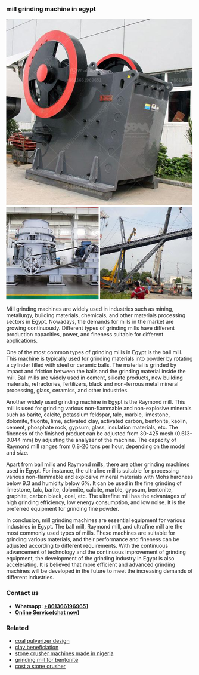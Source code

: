 <h3>mill grinding machine in egypt</h3><img src='1702950203.jpg' alt=''><p>Mill grinding machines are widely used in industries such as mining, metallurgy, building materials, chemicals, and other materials processing sectors in Egypt. Nowadays, the demands for mills in the market are growing continuously. Different types of grinding mills have different production capacities, power, and fineness suitable for different applications.</p><p>One of the most common types of grinding mills in Egypt is the ball mill. This machine is typically used for grinding materials into powder by rotating a cylinder filled with steel or ceramic balls. The material is grinded by impact and friction between the balls and the grinding material inside the mill. Ball mills are widely used in cement, silicate products, new building materials, refractories, fertilizers, black and non-ferrous metal mineral processing, glass, ceramics, and other industries.</p><p>Another widely used grinding machine in Egypt is the Raymond mill. This mill is used for grinding various non-flammable and non-explosive minerals such as barite, calcite, potassium feldspar, talc, marble, limestone, dolomite, fluorite, lime, activated clay, activated carbon, bentonite, kaolin, cement, phosphate rock, gypsum, glass, insulation materials, etc. The fineness of the finished product can be adjusted from 30-425 mesh (0.613-0.044 mm) by adjusting the analyzer of the machine. The capacity of Raymond mill ranges from 0.8-20 tons per hour, depending on the model and size.</p><p>Apart from ball mills and Raymond mills, there are other grinding machines used in Egypt. For instance, the ultrafine mill is suitable for processing various non-flammable and explosive mineral materials with Mohs hardness below 9.3 and humidity below 6%. It can be used in the fine grinding of limestone, talc, barite, dolomite, calcite, marble, gypsum, bentonite, graphite, carbon black, coal, etc. The ultrafine mill has the advantages of high grinding efficiency, low energy consumption, and low noise. It is the preferred equipment for grinding fine powder.</p><p>In conclusion, mill grinding machines are essential equipment for various industries in Egypt. The ball mill, Raymond mill, and ultrafine mill are the most commonly used types of mills. These machines are suitable for grinding various materials, and their performance and fineness can be adjusted according to different requirements. With the continuous advancement of technology and the continuous improvement of grinding equipment, the development of the grinding industry in Egypt is also accelerating. It is believed that more efficient and advanced grinding machines will be developed in the future to meet the increasing demands of different industries.</p><h3>Contact us</h3><ul><li><strong>Whatsapp:&nbsp;<a href="https://wa.me/8613661969651">+8613661969651</a></strong></li><li><a href="https://swt.shibang-china.com/?git&amp;zhl&amp;mill grinding machine in egypt"><strong>Online Service(chat now)</strong></a></li></ul><h3>Related</h3><ul><li><a href='coal pulverizer design.md'>coal pulverizer design</a></li><li><a href='clay beneficiation.md'>clay beneficiation</a></li><li><a href='stone crusher machines made in nigeria.md'>stone crusher machines made in nigeria</a></li><li><a href='grinding mill for bentonite.md'>grinding mill for bentonite</a></li><li><a href='cost a stone crusher.md'>cost a stone crusher</a></li></ul>